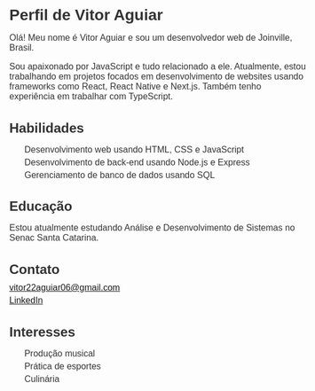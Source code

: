 <!DOCTYPE html>
<html>
  <head>
    <meta charset="UTF-8">
    <title>Perfil de Vitor Aguiar</title>
    <style>
      body {
        font-family: Arial, sans-serif;
        font-size: 16px;
        color: #333;
      }
      h1 {
        font-size: 28px;
        margin-bottom: 10px;
      }
      h2 {
        font-size: 24px;
        margin-bottom: 10px;
      }
      p {
        margin-bottom: 10px;
      }
      ul {
        margin-bottom: 10px;
      }
      li {
        list-style: none;
        margin-bottom: 5px;
      }
      .container {
        max-width: 800px;
        margin: 0 auto;
        padding: 20px;
      }
      .skills {
        margin-bottom: 20px;
      }
      .skills h2 {
        margin-bottom: 5px;
      }
      .contact {
        margin-bottom: 20px;
      }
      .contact a {
        display: block;
        margin-bottom: 5px;
      }
      .interests {
        margin-bottom: 20px;
      }
      .interests h2 {
        margin-bottom: 5px;
      }
    </style>
  </head>
  <body>
    <div class="container">
      <h1>Perfil de Vitor Aguiar</h1>
      <p>Olá! Meu nome é Vitor Aguiar e sou um desenvolvedor web de Joinville, Brasil.</p>
      <p>Sou apaixonado por JavaScript e tudo relacionado a ele. Atualmente, estou trabalhando em projetos focados em desenvolvimento de websites usando frameworks como React, React Native e Next.js. Também tenho experiência em trabalhar com TypeScript.</p>
      <div class="skills">
        <h2>Habilidades</h2>
        <ul>
          <li>Desenvolvimento web usando HTML, CSS e JavaScript</li>
          <li>Desenvolvimento de back-end usando Node.js e Express</li>
          <li>Gerenciamento de banco de dados usando SQL</li>
        </ul>
      </div>
      <div class="education">
        <h2>Educação</h2>
        <p>Estou atualmente estudando Análise e Desenvolvimento de Sistemas no Senac Santa Catarina.</p>
      </div>
      <div class="contact">
        <h2>Contato</h2>
        <a href="mailto:vitor22aguiar06@gmail.com">vitor22aguiar06@gmail.com</a>
        <a href="https://www.linkedin.com/in/vitor-aguiar-ab3937192">LinkedIn</a>
      </div>
      <div class="interests">
        <h2>Interesses</h2>
        <ul>
          <li>Produção musical</li>
          <li>Prática de esportes</li>
          <li>Culinária</li>
        </ul>
      </div>
    </div>
  </body>
</html>
